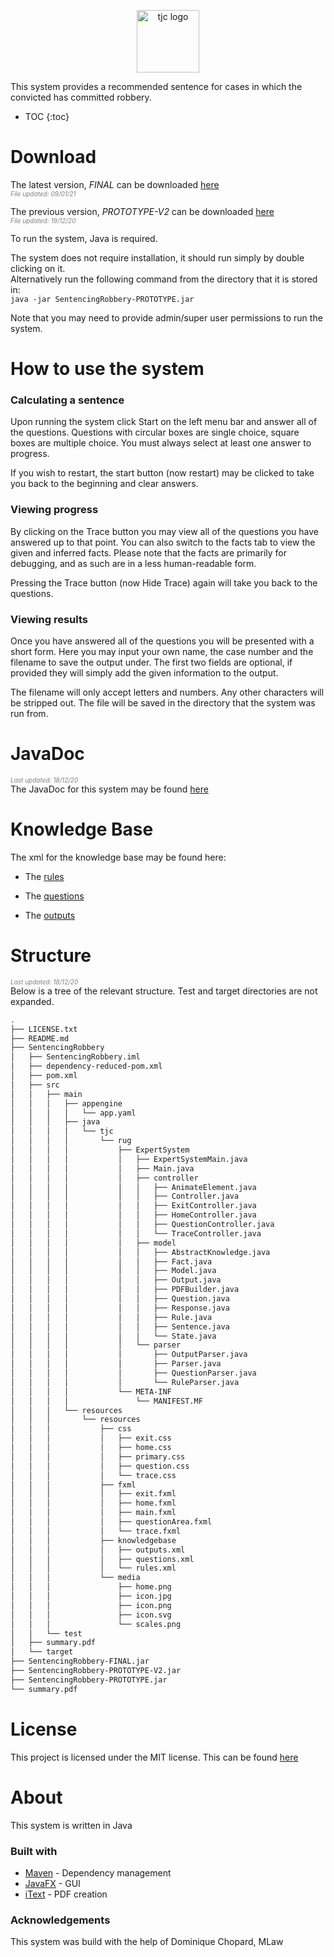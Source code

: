 <p align="center">
 <img src="https://raw.githubusercontent.com/timjchandler/ExpertSystem/main/SentencingRobbery/src/main/resources/resources/media/icon.svg" alt="tjc logo"      width="100" height="100">
</p>

This system provides a recommended sentence for cases in which the convicted has committed robbery.

* TOC
{:toc} 

# Download   

The latest version, _FINAL_ can be downloaded [here](https://github.com/timjchandler/ExpertSystem/blob/main/SentencingRobbery-FINAL.jar)  
_<span style="color:grey; font-size:10px">File updated: 09/01/21</span>_     

The previous version, _PROTOTYPE-V2_ can be downloaded [here](https://github.com/timjchandler/ExpertSystem/blob/main/SentencingRobbery-PROTOTYPE-V2.jar)   
_<span style="color:grey; font-size:10px">File updated: 19/12/20</span>_     

To run the system, Java is required. 

The system does not require installation, it should run simply by double clicking on it.  
Alternatively run the following command from the directory that it is stored in:  
```java -jar SentencingRobbery-PROTOTYPE.jar```

Note that you may need to provide admin/super user permissions to run the system.


# How to use the system

### Calculating a sentence

Upon running the system click Start on the left menu bar and answer all of the questions. Questions with circular boxes are single choice, square boxes are multiple choice. You must always select at least one answer to progress. 

If you wish to restart, the start button (now restart) may be clicked to take you back to the beginning and clear answers.

### Viewing progress

By clicking on the Trace button you may view all of the questions you have answered up to that point. You can also switch to the facts tab to view the given and inferred facts. Please note that the facts are primarily for debugging, and as such are in a less human-readable form.

Pressing the Trace button (now Hide Trace) again will take you back to the questions.

### Viewing results

Once you have answered all of the questions you will be presented with a short form. Here you may input your own name, the case number and the filename to save the output under. The first two fields are optional, if provided they will simply add the given information to the output.

The filename will only accept letters and numbers. Any other characters will be stripped out. The file will be saved in the directory that the system was run from.

# JavaDoc

_<span style="color:grey; font-size:10px">Last updated: 18/12/20</span>_  
The JavaDoc for this system may be found [here](https://timjchandler.github.io/ExpertSystem/JavaDoc/overview-summary.html)  

# Knowledge Base

The xml for the knowledge base may be found here:

+ The [rules](https://github.com/timjchandler/ExpertSystem/blob/main/SentencingRobbery/src/main/resources/resources/knowledgebase/rules.xml)

+ The [questions](https://github.com/timjchandler/ExpertSystem/blob/main/SentencingRobbery/src/main/resources/resources/knowledgebase/questions.xml)  

+ The [outputs](https://github.com/timjchandler/ExpertSystem/blob/main/SentencingRobbery/src/main/resources/resources/knowledgebase/outputs.xml)  


# Structure

_<span style="color:grey; font-size:10px">Last updated: 18/12/20</span>_   
Below is a tree of the relevant structure. Test and target directories are not expanded.       

```bash
.
├── LICENSE.txt
├── README.md
├── SentencingRobbery
│   ├── SentencingRobbery.iml
│   ├── dependency-reduced-pom.xml
│   ├── pom.xml
│   ├── src
│   │   ├── main
│   │   │   ├── appengine
│   │   │   │   └── app.yaml
│   │   │   ├── java
│   │   │   │   └── tjc
│   │   │   │       └── rug
│   │   │   │           ├── ExpertSystem
│   │   │   │           │   ├── ExpertSystemMain.java
│   │   │   │           │   ├── Main.java
│   │   │   │           │   ├── controller
│   │   │   │           │   │   ├── AnimateElement.java
│   │   │   │           │   │   ├── Controller.java
│   │   │   │           │   │   ├── ExitController.java
│   │   │   │           │   │   ├── HomeController.java
│   │   │   │           │   │   ├── QuestionController.java
│   │   │   │           │   │   └── TraceController.java
│   │   │   │           │   ├── model
│   │   │   │           │   │   ├── AbstractKnowledge.java
│   │   │   │           │   │   ├── Fact.java
│   │   │   │           │   │   ├── Model.java
│   │   │   │           │   │   ├── Output.java
│   │   │   │           │   │   ├── PDFBuilder.java
│   │   │   │           │   │   ├── Question.java
│   │   │   │           │   │   ├── Response.java
│   │   │   │           │   │   ├── Rule.java
│   │   │   │           │   │   ├── Sentence.java
│   │   │   │           │   │   └── State.java
│   │   │   │           │   └── parser
│   │   │   │           │       ├── OutputParser.java
│   │   │   │           │       ├── Parser.java
│   │   │   │           │       ├── QuestionParser.java
│   │   │   │           │       └── RuleParser.java
│   │   │   │           └── META-INF
│   │   │   │               └── MANIFEST.MF
│   │   │   └── resources
│   │   │       └── resources
│   │   │           ├── css
│   │   │           │   ├── exit.css
│   │   │           │   ├── home.css
│   │   │           │   ├── primary.css
│   │   │           │   ├── question.css
│   │   │           │   └── trace.css
│   │   │           ├── fxml
│   │   │           │   ├── exit.fxml
│   │   │           │   ├── home.fxml
│   │   │           │   ├── main.fxml
│   │   │           │   ├── questionArea.fxml
│   │   │           │   └── trace.fxml
│   │   │           ├── knowledgebase
│   │   │           │   ├── outputs.xml
│   │   │           │   ├── questions.xml
│   │   │           │   └── rules.xml
│   │   │           └── media
│   │   │               ├── home.png
│   │   │               ├── icon.jpg
│   │   │               ├── icon.png
│   │   │               ├── icon.svg
│   │   │               └── scales.png
│   │   └── test
│   ├── summary.pdf
│   └── target
├── SentencingRobbery-FINAL.jar
├── SentencingRobbery-PROTOTYPE-V2.jar
├── SentencingRobbery-PROTOTYPE.jar
└── summary.pdf     
```

# License

This project is licensed under the MIT license. This can be found [here](https://github.com/timjchandler/ExpertSystem/blob/main/LICENSE.txt)

# About

This system is written in Java 

### Built with
+ [Maven](https://maven.apache.org/) - Dependency management
+ [JavaFX](https://openjfx.io/) - GUI 
+ [iText](https://itextpdf.com/) - PDF creation

### Acknowledgements

This system was build with the help of Dominique Chopard, MLaw
